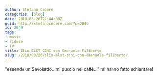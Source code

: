 ```yaml
---
author: Stefano Cecere
categories: [blog]
date: 2010-03-26T22:44:08Z
guid: http://stefanocecere.com/?p=2049
id: 2049
tags:
- music
- ridere
- TV
title: Elio ELST GENI con Emanuele Filiberto
slug: /2010/03/26/elio-elst-geni-con-emanuele-filiberto/
---
```


"essendo un Savoiardo.. mi puccio nel caffè…" mi hanno fatto schiantare!